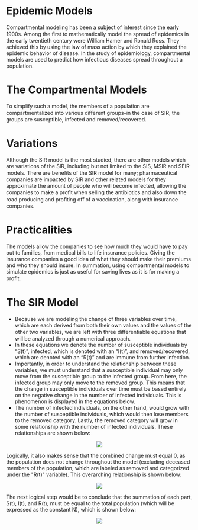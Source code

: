 # Epidemic Models

Compartmental modeling has been a subject of interest since the early 1900s. Among the ﬁrst to mathematically model the spread of epidemics in the early twentieth century were William Hamer and Ronald Ross. They achieved this by using the law of mass action by which they explained the epidemic behavior of disease. In the study of epidemiology, compartmental models are used to predict how infectious diseases spread throughout a population.

# The Compartmental Models
To simplify such a model, the members of a population are compartmentalized into various diﬀerent groups–in the case of SIR, the groups are susceptible, infected and removed/recovered.

# Variations
Although the SIR model is the most studied, there are other models which are variations of the SIR, including but not limited to the SIS, MSIR and SEIR models. There are beneﬁts of the SIR model for many; pharmaceutical companies are impacted by SIR and other related models for they approximate the amount of people who will become infected, allowing the companies to make a proﬁt when selling the antibiotics and also down the road producing and proﬁting oﬀ of a vaccination, along with insurance companies.

# Practicalities
The models allow the companies to see how much they would have to pay out to families, from medical bills to life insurance policies. Giving the insurance companies a good idea of what they should make their premiums and who they should insure. In summation, using compartmental models to simulate epidemics is just as useful for saving lives as it is for making a proﬁt.

# The SIR Model
* Because we are modeling the change of three variables over time, which are each derived from both their own values and the values of the other two variables, we are left with three diﬀerentiable equations that will be analyzed through a numerical approach.
* In these equations we denote the number of susceptible individuals by “S(t)”, infected, which is denoted with an “I(t)”, and removed/recovered, which are denoted with an “R(t)” and are immune from further infection.
* Importantly, in order to understand the relationship between these variables, we must understand that a susceptible individual may only move from the susceptible group to the infected group. From here, the infected group may only move to the removed group. This means that the change in susceptible individuals over time must be based entirely on the negative change in the number of infected individuals. This is phenomenon is displayed in the equations below.
* The number of infected individuals, on the other hand, would grow with the number of susceptible individuals, which would then lose members to the removed category. Lastly, the removed category will grow in some relationship with the number of infected individuals. These relationships are shown below:
<p align="center">
<img src="https://tex.cheminfo.org/?tex=%5Cbegin%7Baligned%7D%0A%5Cfrac%7BdS%7D%7Bdt%7D%20%26%3D%20-%5Calpha%20SI%5C%5C%0A%5Cfrac%7BdI%7D%7Bdt%7D%20%26%3D%20%5Calpha%20SI%20-%20%5Cbeta%20I%5C%5C%0A%5Cfrac%7BdR%7D%7Bdt%7D%20%26%3D%5Cbeta%20I%5C%5C%0A%5Cend%7Baligned%7D%0A"/>
</p>

Logically, it also makes sense that the combined change must equal 0, as the population does not change throughout the model (excluding deceased members of the population, which are labeled as removed and categorized under the "R(t)" variable). This overarching relationship is shown below:

<p align="center">
<img src="https://tex.cheminfo.org/?tex=%5Cbegin%7Baligned%7D%0A%26%5Cdfrac%7BdS%7D%7Bdt%7D%2B%5Cdfrac%7BdI%7D%7Bdt%7D%2B%5Cdfrac%7BdR%7D%7Bdt%7D%3D0%0A%5Cend%7Baligned%7D%0A"/>

</p>
The next logical step would be to conclude that the summation of each part, S(t), I(t), and R(t), must be equal to the total population (which will be expressed as the constant N), which is shown below:
<br>
<p align="center">
<img src="https://tex.cheminfo.org/?tex=%5Cbegin%7Baligned%7D%0AS(t)%2BI(t)%2BR(t)%3DN~%5Ctext%7Bwhere%7D~N~%5Ctext%7Bis%20constant%7D%0A%5Cend%7Baligned%7D%0A"/>
</p>
